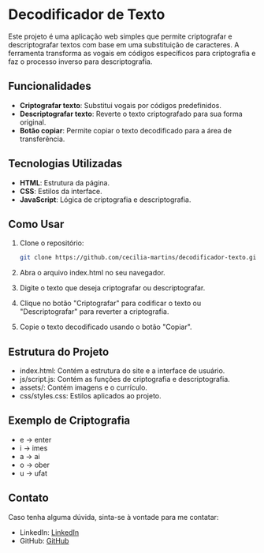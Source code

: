 # Decodificador de Texto

Este projeto é uma aplicação web simples que permite criptografar e descriptografar textos com base em uma substituição de caracteres. A ferramenta transforma as vogais em códigos específicos para criptografia e faz o processo inverso para descriptografia.

## Funcionalidades

- **Criptografar texto**: Substitui vogais por códigos predefinidos.
- **Descriptografar texto**: Reverte o texto criptografado para sua forma original.
- **Botão copiar**: Permite copiar o texto decodificado para a área de transferência.

## Tecnologias Utilizadas

- **HTML**: Estrutura da página.
- **CSS**: Estilos da interface.
- **JavaScript**: Lógica de criptografia e descriptografia.

## Como Usar

1. Clone o repositório:
   ```bash
   git clone https://github.com/cecilia-martins/decodificador-texto.git
2. Abra o arquivo index.html no seu navegador.

3. Digite o texto que deseja criptografar ou descriptografar.

4. Clique no botão "Criptografar" para codificar o texto ou "Descriptografar" para reverter a criptografia.

5. Copie o texto decodificado usando o botão "Copiar".

## Estrutura do Projeto
- index.html: Contém a estrutura do site e a interface de usuário.
- js/script.js: Contém as funções de criptografia e descriptografia.
- assets/: Contém imagens e o currículo.
- css/styles.css: Estilos aplicados ao projeto.

## Exemplo de Criptografia
- e → enter
- i → imes
- a → ai
- o → ober
- u → ufat

## Contato
Caso tenha alguma dúvida, sinta-se à vontade para me contatar:

- LinkedIn: [LinkedIn](www.linkedin.com/in/cecilia-martinss)
- GitHub: [GitHub](https://github.com/cecilia-martins)
